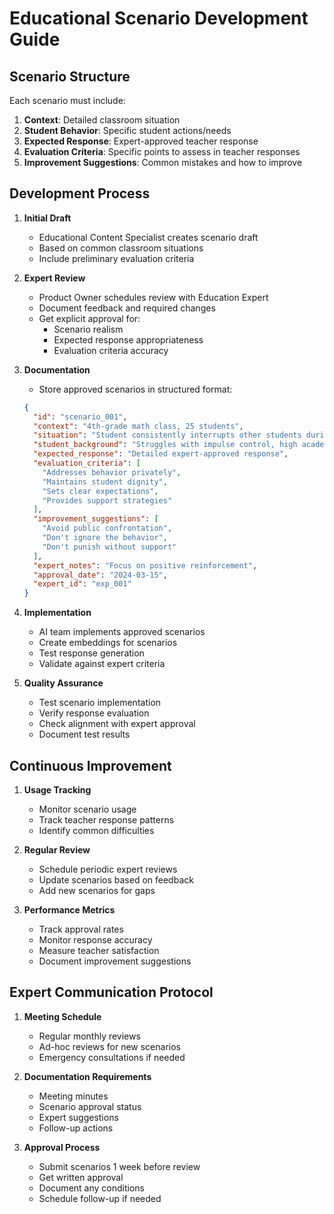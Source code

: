 # Educational Scenario Development Guide

## Scenario Structure
Each scenario must include:
1. **Context**: Detailed classroom situation
2. **Student Behavior**: Specific student actions/needs
3. **Expected Response**: Expert-approved teacher response
4. **Evaluation Criteria**: Specific points to assess in teacher responses
5. **Improvement Suggestions**: Common mistakes and how to improve

## Development Process
1. **Initial Draft**
   - Educational Content Specialist creates scenario draft
   - Based on common classroom situations
   - Include preliminary evaluation criteria

2. **Expert Review**
   - Product Owner schedules review with Education Expert
   - Document feedback and required changes
   - Get explicit approval for:
     - Scenario realism
     - Expected response appropriateness
     - Evaluation criteria accuracy

3. **Documentation**
   - Store approved scenarios in structured format:
   ```json
   {
     "id": "scenario_001",
     "context": "4th-grade math class, 25 students",
     "situation": "Student consistently interrupts other students during discussion",
     "student_background": "Struggles with impulse control, high academic performance",
     "expected_response": "Detailed expert-approved response",
     "evaluation_criteria": [
       "Addresses behavior privately",
       "Maintains student dignity",
       "Sets clear expectations",
       "Provides support strategies"
     ],
     "improvement_suggestions": [
       "Avoid public confrontation",
       "Don't ignore the behavior",
       "Don't punish without support"
     ],
     "expert_notes": "Focus on positive reinforcement",
     "approval_date": "2024-03-15",
     "expert_id": "exp_001"
   }
   ```

4. **Implementation**
   - AI team implements approved scenarios
   - Create embeddings for scenarios
   - Test response generation
   - Validate against expert criteria

5. **Quality Assurance**
   - Test scenario implementation
   - Verify response evaluation
   - Check alignment with expert approval
   - Document test results

## Continuous Improvement
1. **Usage Tracking**
   - Monitor scenario usage
   - Track teacher response patterns
   - Identify common difficulties

2. **Regular Review**
   - Schedule periodic expert reviews
   - Update scenarios based on feedback
   - Add new scenarios for gaps

3. **Performance Metrics**
   - Track approval rates
   - Monitor response accuracy
   - Measure teacher satisfaction
   - Document improvement suggestions

## Expert Communication Protocol
1. **Meeting Schedule**
   - Regular monthly reviews
   - Ad-hoc reviews for new scenarios
   - Emergency consultations if needed

2. **Documentation Requirements**
   - Meeting minutes
   - Scenario approval status
   - Expert suggestions
   - Follow-up actions

3. **Approval Process**
   - Submit scenarios 1 week before review
   - Get written approval
   - Document any conditions
   - Schedule follow-up if needed 